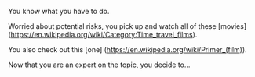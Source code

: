 You know what you have to do.

Worried about potential risks, you pick up and watch all of these [movies] (https://en.wikipedia.org/wiki/Category:Time_travel_films).

You also check out this [one] (https://en.wikipedia.org/wiki/Primer_(film)).

Now that you are an expert on the topic, you decide to...
